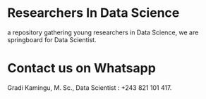 # Researchers In Data Science
 a repository gathering young researchers in Data Science, we are springboard for Data Scientist.

# Contact us on Whatsapp
 Gradi Kamingu, M. Sc., Data Scientist : +243 821 101 417.

